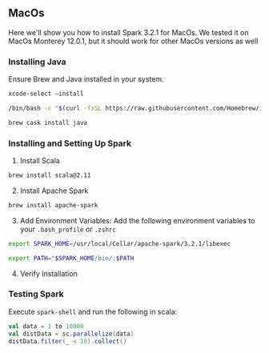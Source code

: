 
## MacOs

Here we'll show you how to install Spark 3.2.1 for MacOs.
We tested it on MacOs Monterey 12.0.1, but it should work
for other MacOs versions as well

### Installing Java

Ensure Brew and Java installed in your system.

```bash
xcode-select –install
```

```bash
/bin/bash -c "$(curl -fsSL https://raw.githubusercontent.com/Homebrew/install/master/install.sh)"
```

```bash
brew cask install java
```


### Installing and Setting Up Spark

1. Install Scala

```bash
brew install scala@2.11
```

2. Install Apache Spark

```bash
brew install apache-spark
```

3. Add Environment Variables: 
Add the following environment variables to your `.bash_profile` or `.zshrc`

```bash
export SPARK_HOME=/usr/local/Cellar/apache-spark/3.2.1/libexec
```           
```bash
export PATH="$SPARK_HOME/bin/:$PATH
```

4. Verify Installation

### Testing Spark

Execute ```spark-shell``` and run the following in scala:

```scala
val data = 1 to 10000
val distData = sc.parallelize(data)
distData.filter(_ < 10).collect()
```







